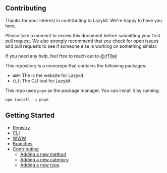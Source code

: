 ## Contributing

Thanks for your interest in contributing to Lazykit. We're happy to have you here.

Please take a moment to review this document before submitting your first pull request. We also strongly recommend that you check for open issues and pull requests to see if someone else is working on something similar.

If you need any help, feel free to reach out to [@jrTilak](https://twitter.com/iamjrtilak)

This repository is a monorepo that contains the following packages:

- `WWW`: The is the website for Lazykit.
- `CLI`: The CLI tool for Lazykit.

This repo uses `pnpm` as the package manager. You can install it by running:

```bash
npm install -g pnpm
```

## Getting Started

- [Registry](REGISTRY.md)
- [CLI](CLI.md)
- [WWW](WWW.md)
- [Branches](BRANCHES.md)
- [Contributing](CONTRIBUTING.md)
  - [Adding a new method](ADDING_A_NEW_METHOD.md)
  - [Adding a new category](ADDING_A_NEW_CATEGORY.md)
  - [Adding a new type](ADDING_A_NEW_TYPE.md)
